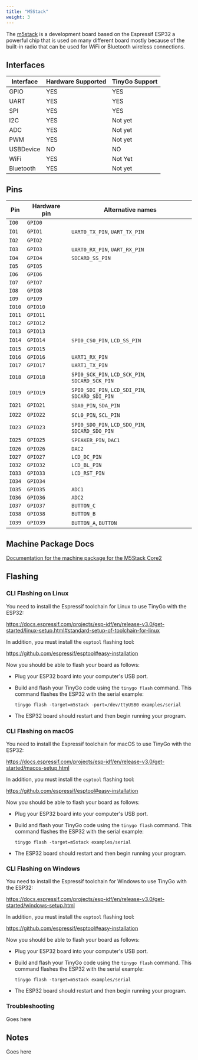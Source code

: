 ```yaml
---
title: "M5Stack"
weight: 3
---
```


The [m5stack](https://docs.m5stack.com/en/core/basic) is a development board based on the Espressif ESP32 a powerful chip that is used on many different board mostly because of the built-in radio that can be used for WiFi or Bluetooth wireless connections.

## Interfaces

| Interface | Hardware Supported | TinyGo Support |
| --------- | ------------- | ----- |
| GPIO      | YES | YES |
| UART      | YES | YES |
| SPI       | YES | YES |
| I2C       | YES | Not yet |
| ADC       | YES | Not yet |
| PWM       | YES | Not yet |
| USBDevice | NO  | NO  |
| WiFi      | YES | Not Yet |
| Bluetooth | YES | Not yet |

## Pins

| Pin               | Hardware pin | Alternative names |
| ----------------- | ------------ | ----------------- |
| `IO0`             | `GPIO0`      |                   |
| `IO1`             | `GPIO1`      | `UART0_TX_PIN`, `UART_TX_PIN` |
| `IO2`             | `GPIO2`      |                   |
| `IO3`             | `GPIO3`      | `UART0_RX_PIN`, `UART_RX_PIN` |
| `IO4`             | `GPIO4`      | `SDCARD_SS_PIN`   |
| `IO5`             | `GPIO5`      |                   |
| `IO6`             | `GPIO6`      |                   |
| `IO7`             | `GPIO7`      |                   |
| `IO8`             | `GPIO8`      |                   |
| `IO9`             | `GPIO9`      |                   |
| `IO10`            | `GPIO10`     |                   |
| `IO11`            | `GPIO11`     |                   |
| `IO12`            | `GPIO12`     |                   |
| `IO13`            | `GPIO13`     |                   |
| `IO14`            | `GPIO14`     | `SPI0_CS0_PIN`, `LCD_SS_PIN` |
| `IO15`            | `GPIO15`     |                   |
| `IO16`            | `GPIO16`     | `UART1_RX_PIN`    |
| `IO17`            | `GPIO17`     | `UART1_TX_PIN`    |
| `IO18`            | `GPIO18`     | `SPI0_SCK_PIN`, `LCD_SCK_PIN`, `SDCARD_SCK_PIN` |
| `IO19`            | `GPIO19`     | `SPI0_SDI_PIN`, `LCD_SDI_PIN`, `SDCARD_SDI_PIN` |
| `IO21`            | `GPIO21`     | `SDA0_PIN`, `SDA_PIN` |
| `IO22`            | `GPIO22`     | `SCL0_PIN`, `SCL_PIN` |
| `IO23`            | `GPIO23`     | `SPI0_SDO_PIN`, `LCD_SDO_PIN`, `SDCARD_SDO_PIN` |
| `IO25`            | `GPIO25`     | `SPEAKER_PIN`, `DAC1` |
| `IO26`            | `GPIO26`     | `DAC2`            |
| `IO27`            | `GPIO27`     | `LCD_DC_PIN`      |
| `IO32`            | `GPIO32`     | `LCD_BL_PIN`      |
| `IO33`            | `GPIO33`     | `LCD_RST_PIN`     |
| `IO34`            | `GPIO34`     |                   |
| `IO35`            | `GPIO35`     | `ADC1`            |
| `IO36`            | `GPIO36`     | `ADC2`            |
| `IO37`            | `GPIO37`     | `BUTTON_C`        |
| `IO38`            | `GPIO38`     | `BUTTON_B`        |
| `IO39`            | `GPIO39`     | `BUTTON_A`, `BUTTON` |

## Machine Package Docs

[Documentation for the machine package for the M5Stack Core2](../machine/m5stack)

## Flashing

### CLI Flashing on Linux

You need to install the Espressif toolchain for Linux to use TinyGo with the ESP32: 

https://docs.espressif.com/projects/esp-idf/en/release-v3.0/get-started/linux-setup.html#standard-setup-of-toolchain-for-linux

In addition, you must install the `esptool` flashing tool:

https://github.com/espressif/esptool#easy-installation

Now you should be able to flash your board as follows:

- Plug your ESP32 board into your computer's USB port.
- Build and flash your TinyGo code using the `tinygo flash` command. This command flashes the ESP32 with the serial example:

    ```
    tinygo flash -target=m5stack -port=/dev/ttyUSB0 examples/serial
    ```

- The ESP32 board should restart and then begin running your program.

### CLI Flashing on macOS

You need to install the Espressif toolchain for macOS to use TinyGo with the ESP32: 

https://docs.espressif.com/projects/esp-idf/en/release-v3.0/get-started/macos-setup.html

In addition, you must install the `esptool` flashing tool:

https://github.com/espressif/esptool#easy-installation

Now you should be able to flash your board as follows:

- Plug your ESP32 board into your computer's USB port.
- Build and flash your TinyGo code using the `tinygo flash` command. This command flashes the ESP32 with the serial example:

    ```
    tinygo flash -target=m5stack examples/serial
    ```

- The ESP32 board should restart and then begin running your program.

### CLI Flashing on Windows

You need to install the Espressif toolchain for Windows to use TinyGo with the ESP32: 

https://docs.espressif.com/projects/esp-idf/en/release-v3.0/get-started/windows-setup.html

In addition, you must install the `esptool` flashing tool:

https://github.com/espressif/esptool#easy-installation

Now you should be able to flash your board as follows:

- Plug your ESP32 board into your computer's USB port.
- Build and flash your TinyGo code using the `tinygo flash` command. This command flashes the ESP32 with the serial example:

    ```
    tinygo flash -target=m5stack examples/serial
    ```

- The ESP32 board should restart and then begin running your program.

### Troubleshooting

Goes here

## Notes

Goes here
